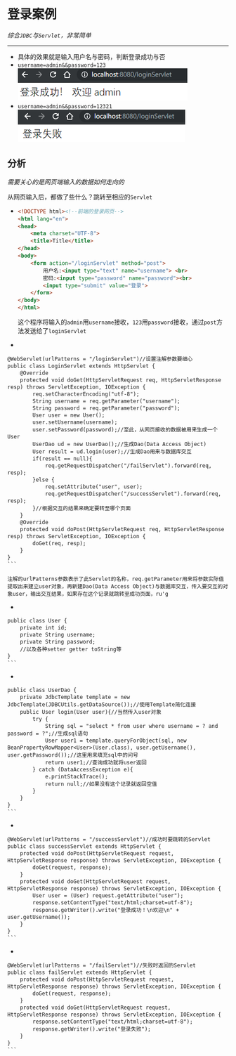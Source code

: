 # 登录案例

*综合`JDBC`与`Servlet`，非常简单*

***

* 具体的效果就是输入用户名与密码，判断登录成功与否
* `username=admin&&password=123`![image-20191025112952081](image-20191025112952081.png)
* `username=admin&&password=12321`![image-20191025113040720](image-20191025113040720.png)

## 分析

*需要关心的是网页端输入的数据如何走向的*

从网页输入后，都做了些什么？跳转至相应的`Servlet`

*   ```html
    <!DOCTYPE html><!--前端的登录网页--> 
    <html lang="en">
    <head>
        <meta charset="UTF-8">
        <title>Title</title>
    </head>
    <body>
        <form action="/loginServlet" method="post">
            用户名:<input type="text" name="username"> <br>
            密码:<input type="password" name="password"><br>
            <input type="submit" value="登录">
        </form>
    </body>
    </html>
    ```
    
    这个程序将输入的`admin`用`username`接收，`123`用`password`接收，通过`post`方法发送给了`loginServlet`

*    ```java
    @WebServlet(urlPatterns = "/loginServlet")//设置注解参数要细心
    public class LoginServlet extends HttpServlet {
        @Override
        protected void doGet(HttpServletRequest req, HttpServletResponse resp) throws ServletException, IOException {
            req.setCharacterEncoding("utf-8");
            String username = req.getParameter("username");
            String password = req.getParameter("password");
            User user = new User();
            user.setUsername(username);
            user.setPassword(password);//至此，从网页接收的数据被用来生成一个User
            UserDao ud = new UserDao();//生成Dao(Data Access Object)
            User result = ud.login(user);//生成Dao用来与数据库交互
            if(result == null){
                req.getRequestDispatcher("/failServlet").forward(req, resp);
            }else {
                req.setAttribute("user", user);
                req.getRequestDispatcher("/successServlet").forward(req, resp);
            }//根据交互的结果来确定要转至哪个页面
        }
        @Override
        protected void doPost(HttpServletRequest req, HttpServletResponse resp) throws ServletException, IOException {
            doGet(req, resp);
        }
    }
    ```

    注解的urlPatterns参数表示了此Servlet的名称，req.getParameter用来将参数实际值提取出来建立user对象，再新建Dao(Data Access Object)与数据库交互，传入要交互的对象user，输出交互结果，如果存在这个记录就跳转至成功页面，ru'g
    
*    ```java
    public class User {
        private int id;
        private String username;
        private String password;
        //以及各种setter getter toString等
    }
    ```

*    ```java
    public class UserDao {
        private JdbcTemplate template = new JdbcTemplate(JDBCUtils.getDataSource());//使用Template简化连接
        public User login(User user){//当然传入user对象
            try {
                String sql = "select * from user where username = ? and password = ?";//生成sql语句
                User user1 = template.queryForObject(sql, new BeanPropertyRowMapper<User>(User.class), user.getUsername(), user.getPassword());//这里用来填充sql中的问号
                return user1;//查询成功就将user返回
            } catch (DataAccessException e){
                e.printStackTrace();
                return null;//如果没有这个记录就返回空值
            }
        }
    }
    ```

*    ```java
    @WebServlet(urlPatterns = "/successServlet")//成功时要跳转的Servlet
    public class successServlet extends HttpServlet {
        protected void doPost(HttpServletRequest request, HttpServletResponse response) throws ServletException, IOException {
            doGet(request, response);
        }
        protected void doGet(HttpServletRequest request, HttpServletResponse response) throws ServletException, IOException {
            User user = (User) request.getAttribute("user");
            response.setContentType("text/html;charset=utf-8");
            response.getWriter().write("登录成功！\n欢迎\n" + user.getUsername());
        }
    }
    ```

*    ```java
    @WebServlet(urlPatterns = "/failServlet")//失败时返回的Servlet
    public class failServlet extends HttpServlet {
        protected void doPost(HttpServletRequest request, HttpServletResponse response) throws ServletException, IOException {
            doGet(request, response);
        }
        protected void doGet(HttpServletRequest request, HttpServletResponse response) throws ServletException, IOException {
            response.setContentType("text/html;charset=utf-8");
            response.getWriter().write("登录失败");
        }
    }
    ```

